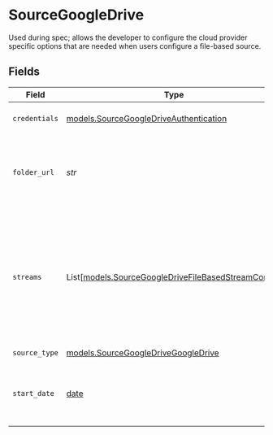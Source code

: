 # SourceGoogleDrive

Used during spec; allows the developer to configure the cloud provider specific options
that are needed when users configure a file-based source.


## Fields

| Field                                                                                                                                                                                                                                                                                                                                              | Type                                                                                                                                                                                                                                                                                                                                               | Required                                                                                                                                                                                                                                                                                                                                           | Description                                                                                                                                                                                                                                                                                                                                        | Example                                                                                                                                                                                                                                                                                                                                            |
| -------------------------------------------------------------------------------------------------------------------------------------------------------------------------------------------------------------------------------------------------------------------------------------------------------------------------------------------------- | -------------------------------------------------------------------------------------------------------------------------------------------------------------------------------------------------------------------------------------------------------------------------------------------------------------------------------------------------- | -------------------------------------------------------------------------------------------------------------------------------------------------------------------------------------------------------------------------------------------------------------------------------------------------------------------------------------------------- | -------------------------------------------------------------------------------------------------------------------------------------------------------------------------------------------------------------------------------------------------------------------------------------------------------------------------------------------------- | -------------------------------------------------------------------------------------------------------------------------------------------------------------------------------------------------------------------------------------------------------------------------------------------------------------------------------------------------- |
| `credentials`                                                                                                                                                                                                                                                                                                                                      | [models.SourceGoogleDriveAuthentication](../models/sourcegoogledriveauthentication.md)                                                                                                                                                                                                                                                             | :heavy_check_mark:                                                                                                                                                                                                                                                                                                                                 | Credentials for connecting to the Google Drive API                                                                                                                                                                                                                                                                                                 |                                                                                                                                                                                                                                                                                                                                                    |
| `folder_url`                                                                                                                                                                                                                                                                                                                                       | *str*                                                                                                                                                                                                                                                                                                                                              | :heavy_check_mark:                                                                                                                                                                                                                                                                                                                                 | URL for the folder you want to sync. Using individual streams and glob patterns, it's possible to only sync a subset of all files located in the folder.                                                                                                                                                                                           | https://drive.google.com/drive/folders/1Xaz0vXXXX2enKnNYU5qSt9NS70gvMyYn                                                                                                                                                                                                                                                                           |
| `streams`                                                                                                                                                                                                                                                                                                                                          | List[[models.SourceGoogleDriveFileBasedStreamConfig](../models/sourcegoogledrivefilebasedstreamconfig.md)]                                                                                                                                                                                                                                         | :heavy_check_mark:                                                                                                                                                                                                                                                                                                                                 | Each instance of this configuration defines a <a href="https://docs.airbyte.com/cloud/core-concepts#stream">stream</a>. Use this to define which files belong in the stream, their format, and how they should be parsed and validated. When sending data to warehouse destination such as Snowflake or BigQuery, each stream is a separate table. |                                                                                                                                                                                                                                                                                                                                                    |
| `source_type`                                                                                                                                                                                                                                                                                                                                      | [models.SourceGoogleDriveGoogleDrive](../models/sourcegoogledrivegoogledrive.md)                                                                                                                                                                                                                                                                   | :heavy_check_mark:                                                                                                                                                                                                                                                                                                                                 | N/A                                                                                                                                                                                                                                                                                                                                                |                                                                                                                                                                                                                                                                                                                                                    |
| `start_date`                                                                                                                                                                                                                                                                                                                                       | [date](https://docs.python.org/3/library/datetime.html#date-objects)                                                                                                                                                                                                                                                                               | :heavy_minus_sign:                                                                                                                                                                                                                                                                                                                                 | UTC date and time in the format 2017-01-25T00:00:00.000000Z. Any file modified before this date will not be replicated.                                                                                                                                                                                                                            | 2021-01-01T00:00:00.000000Z                                                                                                                                                                                                                                                                                                                        |